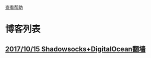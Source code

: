 
[查看帮助](HELP/README.md)

# 博客列表

## [2017/10/15 Shadowsocks+DigitalOcean翻墙](ARTICLE/2017-10-15.md)

